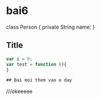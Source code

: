 # bai6

class Person {
  private String name;
}
## Title

```javascript
var i = 0;
var test = function (){
}

## Bai moi them vao o day
```

///okeeeee
